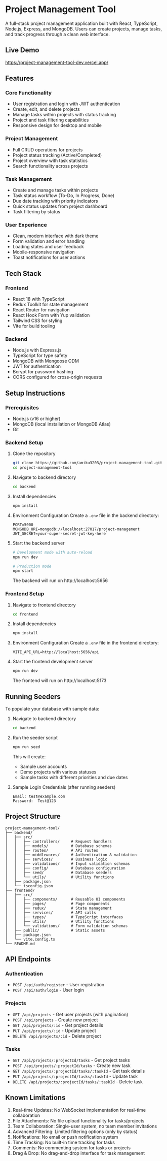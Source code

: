   # Project Management Tool

A full-stack project management application built with React, TypeScript, Node.js, Express, and MongoDB. Users can create projects, manage tasks, and track progress through a clean web interface.

## Live Demo

https://project-management-tool-dev.vercel.app/

## Features

### Core Functionality
- User registration and login with JWT authentication
- Create, edit, and delete projects
- Manage tasks within projects with status tracking
- Project and task filtering capabilities
- Responsive design for desktop and mobile

### Project Management
- Full CRUD operations for projects
- Project status tracking (Active/Completed)
- Project overview with task statistics
- Search functionality across projects

### Task Management
- Create and manage tasks within projects
- Task status workflow (To-Do, In Progress, Done)
- Due date tracking with priority indicators
- Quick status updates from project dashboard
- Task filtering by status

### User Experience
- Clean, modern interface with dark theme
- Form validation and error handling
- Loading states and user feedback
- Mobile-responsive navigation
- Toast notifications for user actions

## Tech Stack

### Frontend
- React 18 with TypeScript
- Redux Toolkit for state management
- React Router for navigation
- React Hook Form with Yup validation
- Tailwind CSS for styling
- Vite for build tooling

### Backend
- Node.js with Express.js
- TypeScript for type safety
- MongoDB with Mongoose ODM
- JWT for authentication
- Bcrypt for password hashing
- CORS configured for cross-origin requests

## Setup Instructions

### Prerequisites
- Node.js (v16 or higher)
- MongoDB (local installation or MongoDB Atlas)
- Git

### Backend Setup

1. Clone the repository
   ```bash
   git clone https://github.com/amiku3203/project-management-tool.git
   cd project-management-tool
   ```

2. Navigate to backend directory
   ```bash
   cd backend
   ```

3. Install dependencies
   ```bash
   npm install
   ```

4. Environment Configuration
   Create a `.env` file in the backend directory:
   ```env
   PORT=5000
   MONGODB_URI=mongodb://localhost:27017/project-management
   JWT_SECRET=your-super-secret-jwt-key-here
   
   ```

5. Start the backend server
   ```bash
   # Development mode with auto-reload
   npm run dev
   
   # Production mode
   npm start
   ```

   The backend will run on http://localhost:5656

### Frontend Setup

1. Navigate to frontend directory
   ```bash
   cd frontend
   ```

2. Install dependencies
   ```bash
   npm install
   ```

3. Environment Configuration
   Create a `.env` file in the frontend directory:
   ```env
   VITE_API_URL=http://localhost:5656/api
   ```

4. Start the frontend development server
   ```bash
   npm run dev
   ```

   The frontend will run on http://localhost:5173

## Running Seeders

To populate your database with sample data:

1. Navigate to backend directory
   ```bash
   cd backend
   ```

2. Run the seeder script
   ```bash
   npm run seed
   ```

   This will create:
   - Sample user accounts
   - Demo projects with various statuses
   - Sample tasks with different priorities and due dates

3. Sample Login Credentials (after running seeders)
   ```
   Email: test@example.com
   Password:  Test@123
   ```

 

## Project Structure

```
project-management-tool/
├── backend/
│   ├── src/
│   │   ├── controllers/     # Request handlers
│   │   ├── models/          # Database schemas
│   │   ├── routes/          # API routes
│   │   ├── middlewares/     # Authentication & validation
│   │   ├── services/        # Business logic
│   │   ├── validations/     # Input validation schemas
│   │   ├── config/          # Database configuration
│   │   ├── seed/            # Database seeders
│   │   └── utils/           # Utility functions
│   ├── package.json
│   └── tsconfig.json
├── frontend/
│   ├── src/
│   │   ├── components/      # Reusable UI components
│   │   ├── pages/           # Page components
│   │   ├── redux/           # State management
│   │   ├── services/        # API calls
│   │   ├── types/           # TypeScript interfaces
│   │   ├── utils/           # Utility functions
│   │   └── validations/     # Form validation schemas
│   ├── public/              # Static assets
│   ├── package.json
│   └── vite.config.ts
└── README.md
```

## API Endpoints

### Authentication
- `POST /api/auth/register` - User registration
- `POST /api/auth/login` - User login

### Projects
- `GET /api/projects` - Get user projects (with pagination)
- `POST /api/projects` - Create new project
- `GET /api/projects/:id` - Get project details
- `PUT /api/projects/:id` - Update project
- `DELETE /api/projects/:id` - Delete project

### Tasks
- `GET /api/projects/:projectId/tasks` - Get project tasks
- `POST /api/projects/:projectId/tasks` - Create new task
- `GET /api/projects/:projectId/tasks/:taskId` - Get task details
- `PUT /api/projects/:projectId/tasks/:taskId` - Update task
- `DELETE /api/projects/:projectId/tasks/:taskId` - Delete task

## Known Limitations

1. Real-time Updates: No WebSocket implementation for real-time collaboration
2. File Attachments: No file upload functionality for tasks/projects
3. Team Collaboration: Single-user system, no team member invitations
4. Advanced Filtering: Limited filtering options (only by status)
5. Notifications: No email or push notification system
6. Time Tracking: No built-in time tracking for tasks
7. Comments: No commenting system for tasks or projects
8. Drag & Drop: No drag-and-drop interface for task management

 